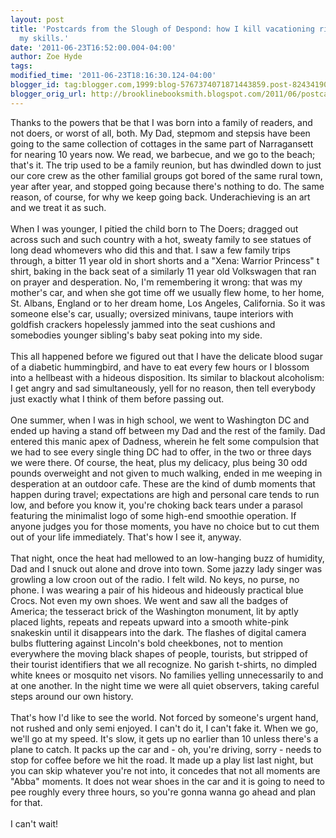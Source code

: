 ```yaml
---
layout: post
title: 'Postcards from the Slough of Despond: how I kill vacationing right dead with
  my skills.'
date: '2011-06-23T16:52:00.004-04:00'
author: Zoe Hyde
tags: 
modified_time: '2011-06-23T18:16:30.124-04:00'
blogger_id: tag:blogger.com,1999:blog-5767374071871443859.post-8243419012973851974
blogger_orig_url: http://brooklinebooksmith.blogspot.com/2011/06/postcards-from-slough-of-despond-how-i.html
---
```


Thanks to the powers that be that I was born into a family of readers, and not doers, or worst of all, both. My Dad, stepmom and stepsis have been going to the same collection of cottages in the same part of Narragansett for nearing 10 years now. We read, we barbecue, and we go to the beach; that's it. The trip used to be a family reunion, but has dwindled down to just our core crew as the other familial groups got bored of the same rural town, year after year, and stopped going because there's nothing to do. The same reason, of course, for why we keep going back. Underachieving is an art and we treat it as such. <br /><br />When I was younger, I pitied the child born to The Doers; dragged out across such and such country with a hot, sweaty family to see statues of long dead whomevers who did this and that. I saw a few family trips through, a bitter 11 year old in short shorts and a "Xena: Warrior Princess" t shirt, baking in the back seat of a similarly 11 year old Volkswagen that ran on prayer and desperation. No, I'm remembering it wrong: that was my mother's car, and when she got time off we usually flew home, to her home, St. Albans, England or to her dream home, Los Angeles, California. So it was someone else's car, usually; oversized minivans, taupe interiors with goldfish crackers hopelessly jammed into the seat cushions and somebodies younger sibling's baby seat poking into my side. <br /><br />This all happened before we figured out that I have the delicate blood sugar of a diabetic hummingbird, and have to eat every few hours or I blossom into a hellbeast with a hideous disposition. Its similar to blackout alcoholism: I get angry and sad simultaneously, yell for no reason, then tell everybody just exactly what I think of them before passing out. <br /><br />One summer, when I was in high school, we went to Washington DC and ended up having a stand off between my Dad and the rest of the family. Dad entered this manic apex of Dadness, wherein he felt some compulsion that we had to see every single thing DC had to offer, in the two or three days we were there. Of course, the heat, plus my delicacy, plus being 30 odd pounds overweight and not given to much walking, ended in me weeping in desperation at an outdoor cafe. These are the kind of dumb moments that happen during travel; expectations are high and personal care tends to run low, and before you know it, you're choking back tears under a parasol featuring the minimalist logo of some high-end smoothie operation. If anyone judges you for those moments, you have no choice but to cut them out of your life immediately. That's how I see it, anyway.<br /><br />That night, once the heat had mellowed to an low-hanging buzz of humidity, Dad and I snuck out alone and drove into town. Some jazzy lady singer was growling a low croon out of the radio. I felt wild. No keys, no purse, no phone. I was wearing a pair of his hideous and hideously practical blue Crocs. Not even my own shoes. We went and saw all the badges of America; the tesseract brick of the Washington monument, lit by aptly placed lights, repeats and repeats upward into a smooth white-pink snakeskin until it disappears into the dark. The flashes of digital camera bulbs fluttering against Lincoln's bold cheekbones, not to mention everywhere the moving black shapes of people, tourists, but stripped of their tourist identifiers that we all recognize. No garish t-shirts, no dimpled white knees or mosquito net visors. No families yelling unnecessarily to and at one another. In the night time we were all quiet observers, taking careful steps around our own history. <br /><br />That's how I'd like to see the world. Not forced by someone's urgent hand, not rushed and only semi enjoyed. I can't do it, I can't fake it. When we go, we'll go at my speed. It's slow, it gets up no earlier than 10 unless there's a plane to catch. It packs up the car and - oh, you're driving, sorry - needs to stop for coffee before we hit the road. It made up a play list last night, but you can skip whatever you're not into, it concedes that not all moments are "Abba" moments. It does not wear shoes in the car and it is going to need to pee roughly every three hours, so you're gonna wanna go ahead and plan for that.<br /><br />I can't wait!